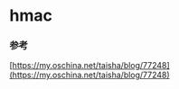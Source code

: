 # hmac


### 参考
[https://my.oschina.net/taisha/blog/77248](https://my.oschina.net/taisha/blog/77248)